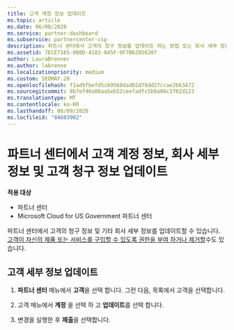 ```yaml
---
title: 고객 계정 정보 업데이트
ms.topic: article
ms.date: 06/08/2020
ms.service: partner-dashboard
ms.subservice: partnercenter-csp
description: 파트너 센터에서 고객의 청구 정보를 업데이트 하는 방법 또는 회사 세부 정보를 업데이트 하는 방법을 알아봅니다.
ms.assetid: 7ECE7165-0B0D-4183-845F-9F7B62056207
author: LauraBrenner
ms.author: labrenne
ms.localizationpriority: medium
ms.custom: SEOMAY.20
ms.openlocfilehash: f1ad9fbefd5c89568dad02d79dd27ccae2b63472
ms.sourcegitcommit: 8b7ef46a88aa5eb52ceefadfc5b0a06c3702d123
ms.translationtype: MT
ms.contentlocale: ko-KR
ms.lasthandoff: 06/09/2020
ms.locfileid: "84603902"
---
```

# <a name="update-customer-account-info-company-details-and-customer-billing-information-in-partner-center"></a>파트너 센터에서 고객 계정 정보, 회사 세부 정보 및 고객 청구 정보 업데이트

**적용 대상**

- 파트너 센터
- Microsoft Cloud for US Government 파트너 센터

파트너 센터에서 고객의 청구 정보 및 기타 회사 세부 정보를 업데이트할 수 있습니다. [고객이 자신의 제품 또는 서비스를 구입할 수 있도록 권한을 부여 하거나 제거할](give-customers-permission.md)수도 있습니다.

## <a name="update-customer-details"></a>고객 세부 정보 업데이트

1. **파트너 센터** 메뉴에서 **고객**을 선택 합니다. 그런 다음, 목록에서 고객을 선택합니다.

2. 고객 메뉴에서 **계정** 을 선택 하 고 **업데이트**를 선택 합니다.

3. 변경을 실행한 후 **제출**을 선택합니다.